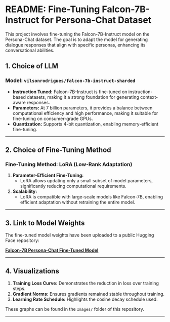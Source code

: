 # README: Fine-Tuning Falcon-7B-Instruct for Persona-Chat Dataset

This project involves fine-tuning the Falcon-7B-Instruct model on the Persona-Chat dataset. The goal is to adapt the model for generating dialogue responses that align with specific personas, enhancing its conversational abilities.

## 1. **Choice of LLM**

### Model: `vilsonrodrigues/falcon-7b-instruct-sharded`

- **Instruction Tuned:** Falcon-7B-Instruct is fine-tuned on instruction-based datasets, making it a strong foundation for generating context-aware responses.
- **Parameters:** At 7 billion parameters, it provides a balance between computational efficiency and high performance, making it suitable for fine-tuning on consumer-grade GPUs.
- **Quantization:** Supports 4-bit quantization, enabling memory-efficient fine-tuning.

---

## 2. **Choice of Fine-Tuning Method**

### Fine-Tuning Method: **LoRA (Low-Rank Adaptation)**

1. **Parameter-Efficient Fine-Tuning:**
   - LoRA allows updating only a small subset of model parameters, significantly reducing computational requirements.
2. **Scalability:**
   - LoRA is compatible with large-scale models like Falcon-7B, enabling efficient adaptation without retraining the entire model.

---

## 3. **Link to Model Weights**

The fine-tuned model weights have been uploaded to a public Hugging Face repository:

[**Falcon-7B Persona-Chat Fine-Tuned Model**](https://huggingface.co/niyatimishra/fine_tuned_falcon7b_dialogue)

---

## 4. **Visualizations**

1. **Training Loss Curve:** Demonstrates the reduction in loss over training steps.
2. **Gradient Norms:** Ensures gradients remained stable throughout training.
3. **Learning Rate Schedule:** Highlights the cosine decay schedule used.

These graphs can be found in the `Images/` folder of this repository.

---

